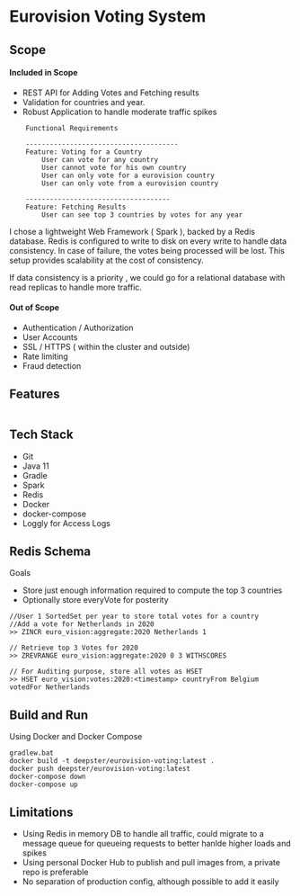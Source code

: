 
# Eurovision Voting System

## Scope

#### Included in Scope

- REST API for Adding Votes and Fetching results
- Validation for countries and year.
- Robust Application to handle moderate traffic spikes

```text
    Functional Requirements
    
    --------------------------------------
    Feature: Voting for a Country
        User can vote for any country
        User cannot vote for his own country
        User can only vote for a eurovision country
        User can only vote from a eurovision country
          
    ------------------------------------          
    Feature: Fetching Results
        User can see top 3 countries by votes for any year
``` 

I chose a lightweight Web Framework ( Spark ), backed by a Redis database.  Redis is configured to write to disk on every write to handle data consistency. In case of failure, the votes being processed will be lost. This setup provides scalability at the cost of consistency.
 
If data consistency is a priority , we could go for a relational database with read replicas to handle more traffic.
        
#### Out of Scope 

 - Authentication / Authorization
 - User Accounts
 - SSL / HTTPS ( within the cluster and outside)
 - Rate limiting
 - Fraud detection 
        
## Features 

```text

```

## Tech Stack

- Git 
- Java 11
- Gradle
- Spark
- Redis
- Docker 
- docker-compose
- Loggly for Access Logs 

 
 ## Redis Schema
     
 Goals
 - Store just enough information required to compute the top 3 countries
 - Optionally store everyVote for posterity
    
```text
//User 1 SortedSet per year to store total votes for a country
//Add a vote for Netherlands in 2020
>> ZINCR euro_vision:aggregate:2020 Netherlands 1

// Retrieve top 3 Votes for 2020
>> ZREVRANGE euro_vision:aggregate:2020 0 3 WITHSCORES 

// For Auditing purpose, store all votes as HSET
>> HSET euro_vision:votes:2020:<timestamp> countryFrom Belgium votedFor Netherlands

```
    
## Build and Run

Using Docker and Docker Compose

    gradlew.bat
    docker build -t deepster/eurovision-voting:latest .
    docker push deepster/eurovision-voting:latest
    docker-compose down
    docker-compose up


## Limitations

- Using Redis in memory DB to handle all traffic, could migrate to a message queue for queueing requests to better hanlde higher loads and spikes
- Using personal Docker Hub to publish and pull images from, a private repo is preferable
- No separation of production config, although possible to add it easily
